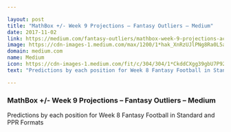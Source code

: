 ```yaml
---

layout: post
title: "MathBox +/- Week 9 Projections – Fantasy Outliers – Medium"
date: 2017-11-02
link: https://medium.com/fantasy-outliers/mathbox-week-9-projections-ac08b2062000?source=rss------machine_learning-5
image: https://cdn-images-1.medium.com/max/1200/1*hak_XnRzUJlPNg8Ra0L5aQ.jpeg
domain: medium.com
name: Medium
icon: https://cdn-images-1.medium.com/fit/c/304/304/1*CkddCXgg39gbU7P92tuupA.png
text: "Predictions by each position for Week 8 Fantasy Football in Standard and PPR Formats"

---
```


### MathBox +/- Week 9 Projections – Fantasy Outliers – Medium

Predictions by each position for Week 8 Fantasy Football in Standard and PPR Formats